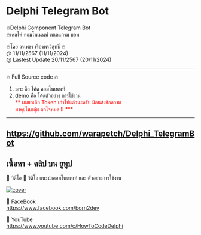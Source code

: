 # Delphi Telegram Bot
🔥Delphi Component Telegram Bot \
🔥เดลไฟ คอมโพเนนท์ เทเลแกรม บอท 

🔥โดย  วรเพชร  เรืองพรวิสุทธิ์ 🔥 \
@ 11/11/2567 (11/11/2024) \
@ Lastest Update 20/11/2567 (20/11/2024)

---
🔥 Full Source code 🔥
1. src คือ โค้ด คอมโพเนนท์ 
2. demo คือ โค้ดตัวอย่าง การใช้งาน \
<span style="color:red">** ผมยกเลิก Token เก่าไปแล้วนะครับ มีคนส่งข้อความ \
มาคุยในกลุ่ม ตกใจหมด !! *** </span>
--- 
https://github.com/warapetch/Delphi_TelegramBot
---


## เนื้อหา + คลิป บน ยูทูป
🔷 วิดีโอ
📌 วิดีโอ แนะนำคอมโพเนนท์ และ ตัวอย่างการใช้งาน <br>


[![cover](http://img.youtube.com/vi/FT2vRvUJiGM/0.jpg)](http://www.youtube.com/watch?v=FT2vRvUJiGM "Click to Play Video")


🔷 FaceBook  \
https://www.facebook.com/born2dev

🔷 YouTube  \
https://www.youtube.com/c/HowToCodeDelphi

